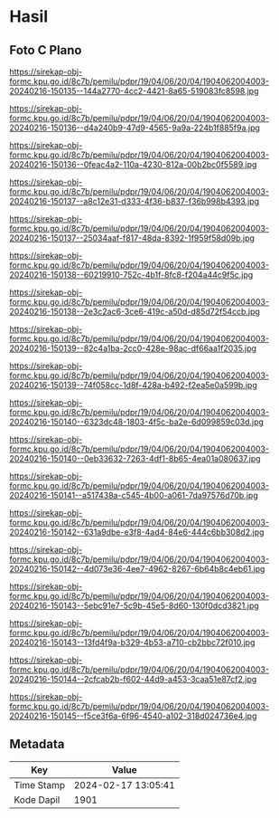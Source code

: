 # Hasil

## Foto C Plano

https://sirekap-obj-formc.kpu.go.id/8c7b/pemilu/pdpr/19/04/06/20/04/1904062004003-20240216-150135--144a2770-4cc2-4421-8a65-519083fc8598.jpg

https://sirekap-obj-formc.kpu.go.id/8c7b/pemilu/pdpr/19/04/06/20/04/1904062004003-20240216-150136--d4a240b9-47d9-4565-9a9a-224b1f885f9a.jpg

https://sirekap-obj-formc.kpu.go.id/8c7b/pemilu/pdpr/19/04/06/20/04/1904062004003-20240216-150136--0feac4a2-110a-4230-812a-00b2bc0f5589.jpg

https://sirekap-obj-formc.kpu.go.id/8c7b/pemilu/pdpr/19/04/06/20/04/1904062004003-20240216-150137--a8c12e31-d333-4f36-b837-f36b998b4393.jpg

https://sirekap-obj-formc.kpu.go.id/8c7b/pemilu/pdpr/19/04/06/20/04/1904062004003-20240216-150137--25034aaf-f817-48da-8392-1f959f58d09b.jpg

https://sirekap-obj-formc.kpu.go.id/8c7b/pemilu/pdpr/19/04/06/20/04/1904062004003-20240216-150138--60219910-752c-4b1f-8fc8-f204a44c9f5c.jpg

https://sirekap-obj-formc.kpu.go.id/8c7b/pemilu/pdpr/19/04/06/20/04/1904062004003-20240216-150138--2e3c2ac6-3ce6-419c-a50d-d85d72f54ccb.jpg

https://sirekap-obj-formc.kpu.go.id/8c7b/pemilu/pdpr/19/04/06/20/04/1904062004003-20240216-150139--82c4a1ba-2cc0-428e-98ac-df66aa1f2035.jpg

https://sirekap-obj-formc.kpu.go.id/8c7b/pemilu/pdpr/19/04/06/20/04/1904062004003-20240216-150139--74f058cc-1d8f-428a-b492-f2ea5e0a599b.jpg

https://sirekap-obj-formc.kpu.go.id/8c7b/pemilu/pdpr/19/04/06/20/04/1904062004003-20240216-150140--6323dc48-1803-4f5c-ba2e-6d099859c03d.jpg

https://sirekap-obj-formc.kpu.go.id/8c7b/pemilu/pdpr/19/04/06/20/04/1904062004003-20240216-150140--0eb33632-7263-4df1-8b65-4ea01a080637.jpg

https://sirekap-obj-formc.kpu.go.id/8c7b/pemilu/pdpr/19/04/06/20/04/1904062004003-20240216-150141--a517438a-c545-4b00-a061-7da97576d70b.jpg

https://sirekap-obj-formc.kpu.go.id/8c7b/pemilu/pdpr/19/04/06/20/04/1904062004003-20240216-150142--631a9dbe-e3f8-4ad4-84e6-444c6bb308d2.jpg

https://sirekap-obj-formc.kpu.go.id/8c7b/pemilu/pdpr/19/04/06/20/04/1904062004003-20240216-150142--4d073e36-4ee7-4962-8267-6b64b8c4eb61.jpg

https://sirekap-obj-formc.kpu.go.id/8c7b/pemilu/pdpr/19/04/06/20/04/1904062004003-20240216-150143--5ebc91e7-5c9b-45e5-8d60-130f0dcd3821.jpg

https://sirekap-obj-formc.kpu.go.id/8c7b/pemilu/pdpr/19/04/06/20/04/1904062004003-20240216-150143--13fd4f9a-b329-4b53-a710-cb2bbc72f010.jpg

https://sirekap-obj-formc.kpu.go.id/8c7b/pemilu/pdpr/19/04/06/20/04/1904062004003-20240216-150144--2cfcab2b-f602-44d9-a453-3caa51e87cf2.jpg

https://sirekap-obj-formc.kpu.go.id/8c7b/pemilu/pdpr/19/04/06/20/04/1904062004003-20240216-150145--f5ce3f6a-6f96-4540-a102-318d024736e4.jpg


## Metadata

| Key        | Value               |
| ---------- | ------------------- |
| Time Stamp | 2024-02-17 13:05:41 |
| Kode Dapil | 1901                |



